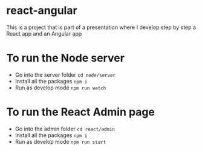 # react-angular

This is a project that is part of a presentation where I develop step by step a React app and an Angular app

# To run the Node server

- Go into the server folder `cd node/server`
- Install all the packages `npm i`
- Run as develop mode `npm run watch`

# To run the React Admin page

- Go into the admin folder `cd react/admin`
- Install all the packages `npm i`
- Run as develop mode `npm run start`
